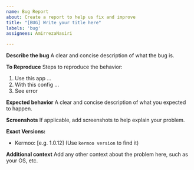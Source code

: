 ```yaml
---
name: Bug Report
about: Create a report to help us fix and improve
title: "[BUG] Write your title here"
labels: 'bug'
assignees: AmirrezaNasiri

---
```


**Describe the bug**
A clear and concise description of what the bug is.

**To Reproduce**
Steps to reproduce the behavior:
1. Use this app ...
2. With this config ...
3. See error

**Expected behavior**
A clear and concise description of what you expected to happen.

**Screenshots**
If applicable, add screenshots to help explain your problem.

**Exact Versions:**
 - Kermoo: [e.g. 1.0.12] (Use `kermoo version` to find it)

**Additional context**
Add any other context about the problem here, such as your OS, etc.
